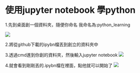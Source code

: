 # 使用jupyter notebook 學python

1.先到桌面創一個資料夾，隨便你命名
我命名為:python_learning

![](https://i.imgur.com/SwLnYHK.png)

2.將從github下載的ipybn檔丟到創立的資料夾中

3.透過cmd進到你創的資料夾，然後輸入jupyter notebook
![](https://i.imgur.com/Sg3cg63.png)

4.就會看到剛剛丟的.ipybn檔在裡面，點他就可以開始了
![](https://i.imgur.com/g4f2DXA.png)

